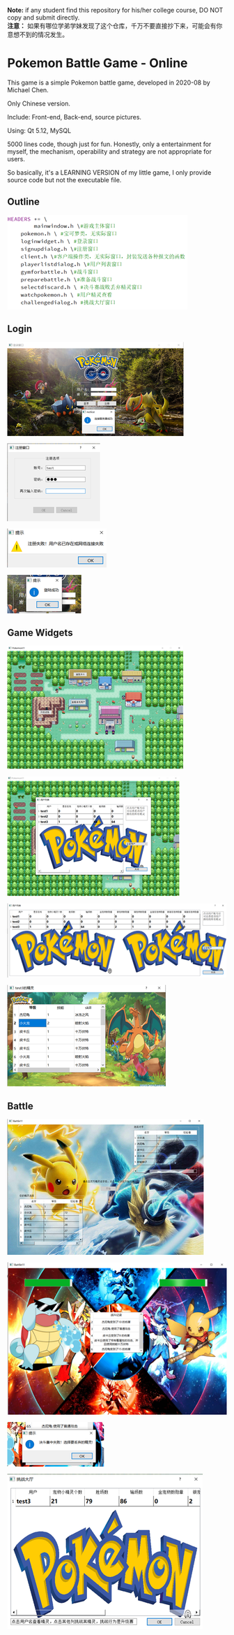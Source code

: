**Note:** if any student find this repository for his/her college course, DO NOT copy and submit directly.  
**注意：** 如果有哪位学弟学妹发现了这个仓库，千万不要直接抄下来，可能会有你意想不到的情况发生。

# Pokemon Battle Game - Online

This game is a simple Pokemon battle game, developed in 2020-08 by Michael Chen.

Only Chinese version.

Include: Front-end, Back-end, source pictures.

Using: Qt 5.12, MySQL

5000 lines code, though just for fun. Honestly, only a entertainment for myself, the mechanism, operability and strategy are not appropriate for users.

So basically, it's a LEARNING VERSION of my little game, I only provide source code but not the executable file.


## Outline
![](image/2022-04-18-13-07-20.png)


## Login
![](image/2022-04-18-13-07-29.png)

![](image/2022-04-18-13-07-35.png)

![](image/2022-04-18-13-07-41.png)

![](image/2022-04-18-13-07-45.png)

## Game Widgets

![](image/2022-04-18-13-08-12.png)

![](image/2022-04-18-13-08-17.png)

![](image/2022-04-18-13-08-22.png)

![](image/2022-04-18-13-08-31.png)

## Battle
![](image/2022-04-18-13-08-35.png)

![](image/2022-04-18-13-08-44.png)

![](image/2022-04-18-13-08-50.png)

![](image/2022-04-18-13-08-58.png)